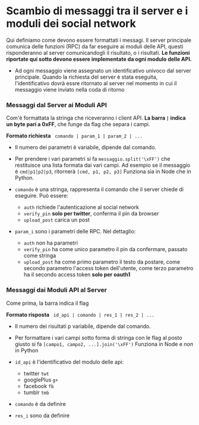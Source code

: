 
# Scambio di messaggi tra il server e i moduli dei social network
Qui definiamo come devono essere formattati i messagi.
Il server principale comunica delle funzioni (RPC) da far eseguire ai moduli delle API, questi risponderanno al server comunicandogli il risultato, o i risultati. __Le funzioni riportate qui sotto devono essere implementate da ogni modulo delle API.__ 
 
- Ad ogni messaggio viene assegnato un identificativo univoco dal server principale. Quando la richiesta del server è stata eseguita, l'identificativo dovrà essre ritornato al server nel momento in cui il messaggio viene inviato nella coda di ritorno




### Messaggi dal Server ai Moduli API
Com'è formattata la stringa che riceveranno i client API. __La barra `|` indica un byte pari a 0xFF__, che funge da flag che separa i campi.

	
   __Formato richiesta__  `  comando | param_1 | param_2 | ...  `

 
 + Il numero dei parametri è variabile, dipende dal comando.

 + Per prendere i vari parametri si fa `messaggio.split('\xFF')` che restituisce una lista formata dai vari campi. Ad esempio se il messaggio è `cmd|p1|p2|p3`, ritornerà `[cmd, p1, p2, p3]` Funziona sia in Node che in Python.



 - `comando` è una stringa, rappresenta il comando che il server chiede di eseguire. Può essere:
	- `auth` richiede l'autenticazione al social network
	- `verify_pin` __solo per twitter__, conferma il pin da browser
	- `upload_post` carica un post

 - `param_i` sono i parametri delle RPC. Nel dettaglio:
	- `auth` non ha parametri 
	- `verify_pin` ha come unico parametro il pin da confermare, passato come stringa
	- `upload_post` ha come primo parametro il testo da postare, come secondo parametro l'access token dell'utente, come terzo parametro ha il secondo access token __solo per oauth1__




### Messaggi dai Moduli API al Server
Come prima, la barra indica il flag


   __Formato risposta__  `  id_api | comando | res_1 | res_2 | ...  `


 + Il numero dei risultati p variabile, dipende dal comando.

 + Per formattare i vari campi sotto forma di stringa con le flag al posto giusto si fa
	`[campo1, campo2, ...].join('\xFF')` Funziona in Node e _non_ in Python



 - `id_api` è l'identificativo del modulo delle api:
	- twitter    `twt`
	- googlePlus `g+`
	- facebook   `fb`
	- tumblr	 `tmb`

 - `comando` è da definire

 - `res_i` sono da definire



